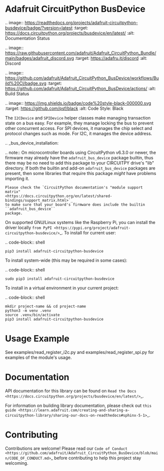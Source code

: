 Adafruit CircuitPython BusDevice
================================

.. image:: https://readthedocs.org/projects/adafruit-circuitpython-busdevice/badge/?version=latest
    :target: https://docs.circuitpython.org/projects/busdevice/en/latest/
    :alt: Documentation Status

.. image:: https://raw.githubusercontent.com/adafruit/Adafruit_CircuitPython_Bundle/main/badges/adafruit_discord.svg
    :target: https://adafru.it/discord
    :alt: Discord

.. image:: https://github.com/adafruit/Adafruit_CircuitPython_BusDevice/workflows/Build%20CI/badge.svg
    :target: https://github.com/adafruit/Adafruit_CircuitPython_BusDevice/actions/
    :alt: Build Status

.. image:: https://img.shields.io/badge/code%20style-black-000000.svg
    :target: https://github.com/psf/black
    :alt: Code Style: Black

The ``I2CDevice`` and ``SPIDevice`` helper classes make managing transaction state
on a bus easy. For example, they manage locking the bus to prevent other
concurrent access. For SPI devices, it manages the chip select and protocol
changes such as mode. For I2C, it manages the device address.

.. _bus_device_installation:

.. note:: On microcontroller boards using CircuitPython v6.3.0 or newer, the firmware
    may already have the ``adafruit_bus_device`` package builtin, thus there may be no
    need to add this package to your CIRCUITPY drive's "lib" directory. If both the
    builtin and add-on ``adafruit_bus_device`` packages are present, then some
    libraries that require this package *might* have problems importing it.

    Please check the `CircuitPython documentation's "module support matrix"
    <https://docs.circuitpython.org/en/latest/shared-bindings/support_matrix.html>`_
    to make sure that your board's firmware does include the builtin ``adafruit_bus_device``
    package.

On supported GNU/Linux systems like the Raspberry Pi, you can install the driver locally `from
PyPI <https://pypi.org/project/adafruit-circuitpython-busdevice/>`_. To install for current user:

.. code-block:: shell

    pip3 install adafruit-circuitpython-busdevice

To install system-wide (this may be required in some cases):

.. code-block:: shell

    sudo pip3 install adafruit-circuitpython-busdevice

To install in a virtual environment in your current project:

.. code-block:: shell

    mkdir project-name && cd project-name
    python3 -m venv .venv
    source .venv/bin/activate
    pip3 install adafruit-circuitpython-busdevice

Usage Example
=============

See examples/read_register_i2c.py and examples/read_register_spi.py for examples of the module's usage.

Documentation
=============

API documentation for this library can be found on `Read the Docs <https://docs.circuitpython.org/projects/busdevice/en/latest/>`_.

For information on building library documentation, please check out `this guide <https://learn.adafruit.com/creating-and-sharing-a-circuitpython-library/sharing-our-docs-on-readthedocs#sphinx-5-1>`_.

Contributing
============

Contributions are welcome! Please read our `Code of Conduct
<https://github.com/adafruit/Adafruit_CircuitPython_BusDevice/blob/main/CODE_OF_CONDUCT.md>`_
before contributing to help this project stay welcoming.
